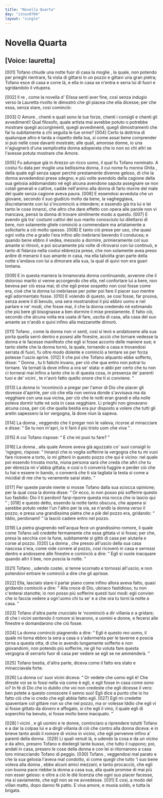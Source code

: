 ```yaml
---
title: "Novella Quarta"
day: "itnov0704"
layout: "single"
---
```

<div id="nov0704" type="novella" who="lauretta">
 <h1>
  Novella Quarta
 </h1>
 <p>
  <h2>
   [Voice: lauretta]
  </h2>
 </p>
 <argument>
  <p>
   <a name="p07040001">
    [001]
   </a>
   <name persref="tofano" type="person">
    Tofano
   </name>
   chiude una notte fuor di casa la
   <name persref="ghita" type="person">
    moglie
   </name>
   , la quale, non potendo per prieghi rientrare, fa vista di gittarsi in un pozzo e gittavi una gran pietra;
   <name persref="tofano" type="person">
    Tofano
   </name>
   esce di casa e corre l&agrave;, e ella in casa se n'entra e serra lui di fuori e sgridandolo il vitupera.
  </p>
 </argument>
 <div3 type="commentary" who="author">
  <p>
   <a name="p07040002">
    [002]
   </a>
   <name persref="dioneo" type="person">
    Il re
   </name>
   , come la novella d'
   <name persref="elissa" type="person">
    Elissa
   </name>
   sent&iacute; aver fine, cos&iacute; senza indugio verso la
   <name persref="lauretta" type="person">
    Lauretta
   </name>
   rivolto le dimostr&ograve; che gli piacea che ella dicesse; per che essa, senza stare, cos&iacute; cominci&ograve;:
  </p>
 </div3>
 <div3 type="commentary" who="lauretta">
  <p>
   <a name="p07040003">
    [003]
   </a>
   O
   <name persref="amore" type="person">
    Amore
   </name>
   , chenti e quali sono le tue forze, chenti i consigli e chenti gli avvedimenti! Qual filosofo, quale artista mai avrebbe potuto o potrebbe mostrare quegli accorgimenti, quegli avvedimenti, quegli dimostramenti che fai tu subitamente a chi seguita le tue orme?
   <a name="p07040004">
    [004]
   </a>
   Certo la dottrina di qualunque altro &egrave; tarda a rispetto della tua, s&iacute; come assai bene comprender si pu&ograve; nelle cose davanti mostrate; alle quali, amorose donne, io una n'agiugner&ograve; d'una semplicetta donna adoperata che io non so chi altri se l'avesse potuta mostrare che Amore.
  </p>
 </div3>
 <p>
  <a name="p07040005">
   [005]
  </a>
  Fu adunque gi&agrave; in
  <name placeref="arezzo" type="place">
   Arezzo
  </name>
  un ricco uomo, il qual fu
  <name persref="tofano" type="person">
   Tofano
  </name>
  nominato. A costui fu data per moglie una bellissima donna, il cui nome fu monna
  <name persref="ghita" type="person">
   Ghita
  </name>
  , della quale egli senza saper perch&eacute; prestamente divenne geloso, di che
  <name persref="ghita" type="person">
   la donna
  </name>
  avvedendosi prese sdegno; e pi&uacute; volte avendolo della cagione della sua gelosia addomandato n&eacute; egli alcuna avendone saputa assegnare se non cotali generali e cattive, cadde nell'animo alla
  <name persref="ghita" type="person">
   donna
  </name>
  di farlo morire del male del quale senza cagione aveva paura.
  <a name="p07040006">
   [006]
  </a>
  E essendosi avveduta che un giovane, secondo il suo giudicio molto da bene, la vagheggiava, discretamente con lui s'incominci&ograve; a intendere; e essendo gi&agrave; tra lui e lei tanto le cose innanzi, che altro che dare effetto con opera alle parole non vi mancava, pens&ograve;
  <name persref="ghita" type="person">
   la donna
  </name>
  di trovare similmente modo a questo.
  <a name="p07040007">
   [007]
  </a>
  E avendo gi&agrave; tra' costumi cattivi del suo
  <name persref="tofano" type="person">
   marito
  </name>
  conosciuto lui dilettarsi di bere, non solamente gliele cominci&ograve; a commendare ma artatamente a sollicitarlo a ci&ograve; molto spesso.
  <a name="p07040008">
   [008]
  </a>
  E tanto ci&ograve; prese per uso, che quasi ogni volta che a grado l'era infino allo inebriarsi bevendo il conducea; e quando bene ebbro il vedea, messolo a dormire, primieramente col suo amante si ritrov&ograve;, e poi sicuramente pi&uacute; volte di ritrovarsi con lui continu&ograve;, e tanto di fidanza nella costui ebbrezza prese, che non solamente avea preso ardire di menarsi il suo amante in casa, ma ella talvolta gran parte della notte s'andava con lui a dimorare alla sua, la qual di quivi non era guari lontana.
 </p>
 <p>
  <a name="p07040009">
   [009]
  </a>
  E in questa maniera la innamorata
  <name persref="ghita" type="person">
   donna
  </name>
  continuando, avvenne che il doloroso
  <name persref="tofano" type="person">
   marito
  </name>
  si venne accorgendo che ella, nel confortare lui a bere, non beveva per ci&ograve; essa mai; di che egli prese sospetto non cos&iacute; fosse come era, cio&egrave; che
  <name persref="ghita" type="person">
   la donna
  </name>
  lui inebriasse per poter poi fare il piacer suo mentre egli adormentato fosse.
  <a name="p07040010">
   [010]
  </a>
  E volendo di questo, se cos&iacute; fosse, far pruova, senza avere il d&iacute; bevuto, una sera mostrandosi il pi&uacute; ebbro uomo e nel parlare e ne' modi, che fosse mai, il che
  <name persref="ghita" type="person">
   la donna
  </name>
  credendo n&eacute; estimando che pi&uacute; bere gli bisognasse a ben dormire il mise prestamente. E fatto ci&ograve;, secondo che alcuna volta era usata di fare, uscita di casa, alla casa del suo amante se n'and&ograve; e quivi infino alla mezzanotte dimor&ograve;.
 </p>
 <p>
  <a name="p07040011">
   [011]
  </a>
  <name persref="tofano" type="person">
   Tofano
  </name>
  , come
  <name persref="ghita" type="person">
   la donna
  </name>
  non vi sent&iacute;, cos&iacute; si lev&ograve; e andatosene alla sua porta quella serr&ograve; dentro e posesi alle finestre, acci&ograve; che tornare vedesse
  <name persref="ghita" type="person">
   la donna
  </name>
  e le facesse manifesto che egli si fosse accorto delle maniere sue; e tanto stette che
  <name persref="ghita" type="person">
   la donna
  </name>
  torn&ograve;, la quale, tornando a casa e trovandosi serrata di fuori, fu oltre modo dolente e cominci&ograve; a tentare se per forza potesse l'uscio aprire.
  <a name="p07040012">
   [012]
  </a>
  Il che poi che
  <name persref="tofano" type="person">
   Tofano
  </name>
  alquanto ebbe sofferto, disse:
  <q direct="unspecified" who="tofano">
   <name persref="ghita" type="person">
    Donna
   </name>
   , tu ti fatichi invano, per ci&ograve; che qua entro non potrai tu tornare. Va tornati l&agrave; dove infino a ora se' stata: e abbi per certo che tu non ci tornerai mai infino a tanto che io di questa cosa, in presenza de'
   <name persref="parenti-0704" type="person">
    parenti
   </name>
   tuoi e de'
   <name persref="vicini-0704" type="person">
    vicini
   </name>
   , te n'avr&ograve; fatto quello onore che ti si conviene.
  </q>
 </p>
 <p>
  <a name="p07040013">
   [013]
  </a>
  <name persref="ghita" type="person">
   La donna
  </name>
  lo 'ncominci&ograve; a pregar per l'amor di Dio che piacer gli dovesse d'aprirle, per ci&ograve; che ella non veniva donde s'avvisava ma da vegghiare con una sua vicina, per ci&ograve; che le notti eran grandi e ella nolle poteva dormir tutte n&eacute; sola in casa vegghiare. Li prieghi non giovavano alcuna cosa, per ci&ograve; che quella bestia era pur disposto a volere che tutti gli aretin sapessero la lor vergogna, l&agrave; dove niun la sapeva.
 </p>
 <p>
  <a name="p07040014">
   [014]
  </a>
  <name persref="ghita" type="person">
   La donna
  </name>
  , veggendo che il pregar non le valeva, ricorse al minacciare e disse:
  <q direct="unspecified" who="ghita">
   Se tu non m'apri, io ti far&ograve; il pi&uacute; tristo uom che viva
  </q>
  .
 </p>
 <p>
  <a name="p07040015">
   [015]
  </a>
  A cui
  <name persref="tofano" type="person">
   Tofano
  </name>
  rispose:
  <q direct="unspecified" who="tofano">
   E che mi puoi tu fare?
  </q>
 </p>
 <p>
  <a name="p07040016">
   [016]
  </a>
  <name persref="ghita" type="person">
   La donna
  </name>
  , alla quale
  <name persref="amore" type="person">
   Amore
  </name>
  aveva gi&agrave; aguzzato co' suoi consigli lo 'ngegno, rispose:
  <q direct="unspecified" who="ghita">
   Innanzi che io voglia sofferire la vergogna che tu mi vuoi fare ricevere a torto, io mi gitter&ograve; in questo pozzo che qui &egrave; vicino: nel quale poi essendo trovata morta, niuna persona sar&agrave; che creda che altri che tu per ebrezza mi v'abbia gittata; e cos&iacute; o ti converr&agrave; fuggire e perder ci&ograve; che tu hai e essere in bando, o converr&agrave; che ti sia tagliata la testa s&iacute; come a micidial di me che tu veramente sarai stato.
  </q>
 </p>
 <p>
  <a name="p07040017">
   [017]
  </a>
  Per queste parole niente si mosse
  <name persref="tofano" type="person">
   Tofano
  </name>
  dalla sua sciocca opinione; per la qual cosa
  <name persref="ghita" type="person">
   la donna
  </name>
  disse:
  <q direct="unspecified" who="ghita">
   Or ecco, io non posso pi&uacute; sofferire questo tuo fastidio: Dio il ti perdoni! farai riporre questa mia rocca che io lascio qui
  </q>
  ;
  <a name="p07040018">
   [018]
  </a>
  e questo detto, essendo la notte tanto obscura, che appena si sarebbe potuto veder l'un l'altro per la via, se n'and&ograve;
  <name persref="ghita" type="person">
   la donna
  </name>
  verso il pozzo; e presa una grandissima pietra che a pi&egrave; del pozzo era, gridando:
  <q direct="unspecified" who="ghita">
   Iddio, perdonami!
  </q>
  la lasci&ograve; cadere entro nel pozzo.
 </p>
 <p>
  <a name="p07040019">
   [019]
  </a>
  La pietra giugnendo nell'acqua fece un grandissimo romore, il quale come
  <name persref="tofano" type="person">
   Tofano
  </name>
  ud&iacute; credette fermamente che essa gittata vi si fosse; per che, presa la secchia con la fune, subitamente si gitt&ograve; di casa per aiutarla e corse al pozzo.
  <a name="p07040020">
   [020]
  </a>
  <name persref="ghita" type="person">
   La donna
  </name>
  , che presso all'uscio della sua casa nascosa s'era, come vide correre al pozzo, cos&iacute; ricover&ograve; in casa e serrossi dentro e andossene alle finestre e cominci&ograve; a dire:
  <q direct="unspecified" who="ghita">
   Egli si vuole inacquare quando altri il bee, non poscia la notte.
  </q>
 </p>
 <p>
  <a name="p07040021">
   [021]
  </a>
  <name persref="tofano" type="person">
   Tofano
  </name>
  , udendo costei, si tenne scornato e tornossi all'uscio; e non potendovi entrare le cominci&ograve; a dire che gli aprisse.
 </p>
 <p>
  <a name="p07040022">
   [022]
  </a>
  Ella, lasciato stare il parlar piano come infino allora aveva fatto, quasi gridando cominci&ograve; a dire:
  <q direct="unspecified" who="ghita">
   Alla croce di Dio, ubriaco fastidioso, tu non c'enterai stanotte; io non posso pi&uacute; sofferire questi tuoi modi: egli convien che io faccia vedere a ogn'uomo chi tu se' e a che ora tu torni la notte a casa.
  </q>
 </p>
 <p>
  <a name="p07040023">
   [023]
  </a>
  <name persref="tofano" type="person">
   Tofano
  </name>
  d'altra parte crucciato le 'ncominci&ograve; a dir villania e a gridare; di che
  <name persref="vicini-0704" type="person">
   i vicini
  </name>
  sentendo il romore si levarono, e uomini e donne, e fecersi alle finestre e domandarono che ci&ograve; fosse.
 </p>
 <p>
  <a name="p07040024">
   [024]
  </a>
  <name persref="ghita" type="person">
   La donna
  </name>
  cominci&ograve; piagnendo a dire:
  <q direct="unspecified" who="ghita">
   Egli &egrave; questo reo uomo, il quale mi torna ebbro la sera a casa o s'adormenta per le taverne e poscia torna a questa otta; di che io avendo lungamente sofferto e non giovandomi, non potendo pi&uacute; sofferire, ne gli ho voluta fare questa vergogna di serrarlo fuor di casa per vedere se egli se ne ammender&agrave;.
  </q>
 </p>
 <p>
  <a name="p07040025">
   [025]
  </a>
  <name persref="tofano" type="person">
   Tofano
  </name>
  bestia, d'altra parte, diceva come il fatto era stato e minacciavala forte.
 </p>
 <p>
  <a name="p07040026">
   [026]
  </a>
  <name persref="ghita" type="person">
   La donna
  </name>
  co' suoi
  <name persref="vicini-0704" type="person">
   vicini
  </name>
  diceva:
  <q direct="unspecified" who="ghita">
   Or vedete che uomo egli &egrave;! Che direste voi se io fossi nella via come &egrave; egli, e egli fosse in casa come sono io? In f&eacute; di Dio che io dubito che voi non credeste che egli dicesse il vero: ben potete a questo conoscere il senno suo! Egli dice a punto che io ho fatto ci&ograve; che io credo che egli abbia fatto egli.
   <a name="p07040027">
    [027]
   </a>
   Egli mi credette spaventare col gittare non so che nel pozzo, ma or volesse Iddio che egli vi si fosse gittato da dovero e affogato, s&iacute; che egli il vino, il quale egli di soperchio ha bevuto, si fosse molto bene inacquato.
  </q>
 </p>
 <p>
  <a name="p07040028">
   [028]
  </a>
  <name persref="vicini-0704" type="person">
   I vicini
  </name>
  , e gli uomini e le donne, cominciaro a riprendere tututti
  <name persref="tofano" type="person">
   Tofano
  </name>
  e a dar la colpaa lui e a dirgli villania di ci&ograve; che contro alla
  <name persref="ghita" type="person">
   donna
  </name>
  diceva: e in brieve tanto and&ograve; il romore di vicino in vicino, che egli pervenne infino a'
  <name persref="parenti-0704" type="person">
   parenti
  </name>
  della
  <name persref="ghita" type="person">
   donna
  </name>
  .
  <a name="p07040029">
   [029]
  </a>
  Li quali venuti l&agrave;, e udendo la cosa e da un vicino e da altro, presero
  <name persref="tofano" type="person">
   Tofano
  </name>
  e diedergli tante busse, che tutto il ruppono; poi, andati in casa, presero le cose della
  <name persref="ghita" type="person">
   donna
  </name>
  e con lei si ritornarono a casa loro minacciando
  <name persref="tofano" type="person">
   Tofano
  </name>
  di peggio.
  <a name="p07040030">
   [030]
  </a>
  <name persref="tofano" type="person">
   Tofano
  </name>
  , veggendosi mal parato e che la sua gelosia l'aveva mal condotto, s&iacute; come quegli che tutto 'l suo bene voleva alla
  <name persref="ghita" type="person">
   donna
  </name>
  , ebbe alcuni amici mezzani; e tanto procacci&ograve;, che egli con buona pace riebbe
  <name persref="ghita" type="person">
   la donna
  </name>
  a casa sua, alla quale promise di mai pi&uacute; non esser geloso: e oltre a ci&ograve; le di&egrave; licenzia che ogni suo piacer facesse, ma s&iacute; saviamente, che egli non se ne avvedesse.
  <a name="p07040031">
   [031]
  </a>
  E cos&iacute;, a modo del villan matto, dopo danno f&eacute; patto. E viva amore, e muoia soldo, e tutta la brigata.
 </p>
</div>
